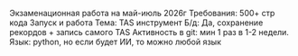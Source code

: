 Экзаменационная работа на май-июль 2026г
Требования:
500+ стр кода
Запуск и работа
Тема: TAS инструмент 
Б/д: Да, сохранение рекордов + запись самого TAS
Активность в git: мин 1 раз в 1-2 недели.
Язык: python, но если будет ИИ, то можно любой язык
